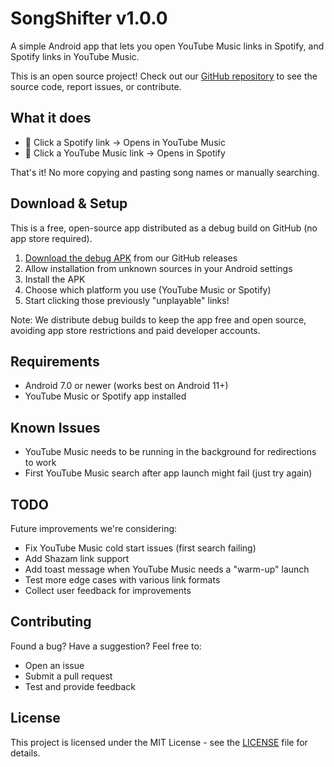 # SongShifter v1.0.0

A simple Android app that lets you open YouTube Music links in Spotify, and Spotify links in YouTube Music.

This is an open source project! Check out our [GitHub repository](https://github.com/rcoenen/songshifter-android) to see the source code, report issues, or contribute.

## What it does

- 🎵 Click a Spotify link → Opens in YouTube Music
- 🎵 Click a YouTube Music link → Opens in Spotify

That's it! No more copying and pasting song names or manually searching.

## Download & Setup

This is a free, open-source app distributed as a debug build on GitHub (no app store required).

1. [Download the debug APK](https://github.com/rcoenen/songshifter-android/releases/latest) from our GitHub releases
2. Allow installation from unknown sources in your Android settings
3. Install the APK
4. Choose which platform you use (YouTube Music or Spotify)
5. Start clicking those previously "unplayable" links!

Note: We distribute debug builds to keep the app free and open source, avoiding app store restrictions and paid developer accounts.

## Requirements

- Android 7.0 or newer (works best on Android 11+)
- YouTube Music or Spotify app installed

## Known Issues

- YouTube Music needs to be running in the background for redirections to work
- First YouTube Music search after app launch might fail (just try again)

## TODO

Future improvements we're considering:
- Fix YouTube Music cold start issues (first search failing)
- Add Shazam link support
- Add toast message when YouTube Music needs a "warm-up" launch
- Test more edge cases with various link formats
- Collect user feedback for improvements

## Contributing

Found a bug? Have a suggestion? Feel free to:
- Open an issue
- Submit a pull request
- Test and provide feedback

## License

This project is licensed under the MIT License - see the [LICENSE](LICENSE) file for details.
